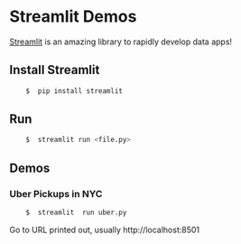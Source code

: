 # Streamlit Demos

[Streamlit](https://streamlit.io/) is an amazing library to rapidly develop data apps!

## Install Streamlit

```bash
	$  pip install streamlit
```

## Run

```bash
	$  streamlit run <file.py>
```

## Demos

### Uber Pickups in NYC

```bash
	$  streamlit  run uber.py
```

Go to URL printed out, usually http://localhost:8501

